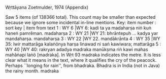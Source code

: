 Wṛttāyana	Zoetmulder, 1974 (Appendix)

Saw 5 items (of 138366 total). This count may be smaller than expected because we ignore some incidental in-line mentions.
Key: item number : sort key | item from text
1 : WY 6 |WY 6: kadi ta ya madaharṣa niṅ kuṅ haneṅ pamrĕman.  madaharṣa
2 : WY 21 |WY 21: bhrāntepuh ... kadya yar mandaharṣa.  mandaharṣa
3 : WY 22 |WY 22.  mandākrānta
4 : WY 35 |WY 35: lwir mattarāga kalaṅönya harṣa linawad ni saṅ kawiwara;  mattarāga
5 : WY 40 |WY 40: rakryan adadya madraka manūkṣma riṅ kawi mahas mahâṅapi laṅö [madraka]. In Wṛt 93 madraka indicates the metre. It is less clear what it means in the text, where it qualifies the cry of the peacock. Perhaps ``longing for rain'', from bhadraka. Bhadra is in India (not in Java) the rainy month.  madraka
